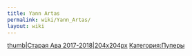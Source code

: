 ```yaml
---
title: Yann Artas
permalink: wiki/Yann_Artas/
layout: wiki
---
```


[thumb\|Старая Ава 2017-2018\|204x204px](Файл:Шаурма.jpg "wikilink")
[Категория:Пуперы](Категория:Пуперы "wikilink")
